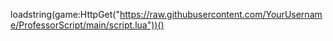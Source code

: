 loadstring(game:HttpGet("https://raw.githubusercontent.com/YourUsername/ProfessorScript/main/script.lua"))()
